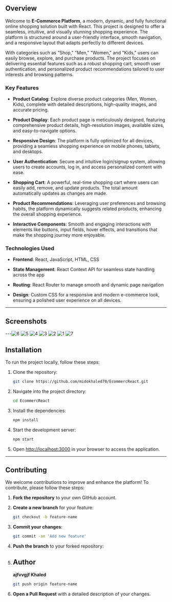 

##  Overview

Welcome to **E-Commerce Platform**, a modern, dynamic, and fully functional online shopping solution built with React. This project is designed to offer a seamless, intuitive, and visually stunning shopping experience. The platform is structured around a user-friendly interface, smooth navigation, and a responsive layout that adapts perfectly to different devices.

With categories such as "Shop," "Men," "Women," and "Kids," users can easily browse, explore, and purchase products. The project focuses on delivering essential features such as a robust shopping cart, smooth user authentication, and personalized product recommendations tailored to user interests and browsing patterns.

### Key Features

- **Product Catalog**: Explore diverse product categories (Men, Women, Kids), complete with detailed descriptions, high-quality images, and accurate pricing.
  
- **Product Display**: Each product page is meticulously designed, featuring comprehensive product details, high-resolution images, available sizes, and easy-to-navigate options.
  
- **Responsive Design**: The platform is fully optimized for all devices, providing a seamless shopping experience on mobile phones, tablets, and desktops.
  
- **User Authentication**: Secure and intuitive login/signup system, allowing users to create accounts, log in, and access personalized content with ease.
  
- **Shopping Cart**: A powerful, real-time shopping cart where users can easily add, remove, and update products. The total amount automatically updates as changes are made.
  
- **Product Recommendations**: Leveraging user preferences and browsing habits, the platform dynamically suggests related products, enhancing the overall shopping experience.
  
- **Interactive Components**: Smooth and engaging interactions with elements like buttons, input fields, hover effects, and transitions that make the shopping journey more enjoyable.

### Technologies Used

- **Frontend**: React, JavaScript, HTML, CSS
  
- **State Management**: React Context API for seamless state handling across the app
  
- **Routing**: React Router to manage smooth and dynamic page navigation
  
- **Design**: Custom CSS for a responsive and modern e-commerce look, ensuring a polished user experience on all devices.

---
## Screenshots
---![6](https://github.com/user-attachments/assets/ff764761-c4ba-4485-9b96-1648144ccd9b)
![5](https://github.com/user-attachments/assets/4aab61db-2e6d-4798-ab40-fd4981c889b5)
![4](https://github.com/user-attachments/assets/0f514d5c-d955-4de7-a7a3-0f78ef28b211)
![3](https://github.com/user-attachments/assets/bbd25274-4332-45d6-9c9c-bb14c2f37a51)
![2](https://github.com/user-attachments/assets/856ba7bd-0ea8-40a4-8850-70067457c8ed)
![1](https://github.com/user-attachments/assets/395e177c-884f-4cd6-9851-ffd61808f713)
![7](https://github.com/user-attachments/assets/3b5cfd82-0cfc-4ac0-a6f7-cbd63ab66feb)

## Installation

To run the project locally, follow these steps:

1. Clone the repository:

    ```bash
    git clone https://github.com/midokhaled70/EcommercReact.git
    ```

2. Navigate into the project directory:

    ```bash
    cd EcommercReact
    ```

3. Install the dependencies:

    ```bash
    npm install
    ```

4. Start the development server:

    ```bash
    npm start
    ```

5. Open [http://localhost:3000](http://localhost:3000) in your browser to access the application.

---

## Contributing

We welcome contributions to improve and enhance the platform! To contribute, please follow these steps:

1. **Fork the repository** to your own GitHub account.
2. **Create a new branch** for your feature:

    ```bash
    git checkout -b feature-name
    ```

3. **Commit your changes**:

    ```bash
    git commit -am 'Add new feature'
    ```

4. **Push the branch** to your forked repository:

5. ## **Author**
   **ajfvvgjf Khaled**

    ```bash
    git push origin feature-name
    ```

7. **Open a Pull Request** with a detailed description of your changes.

